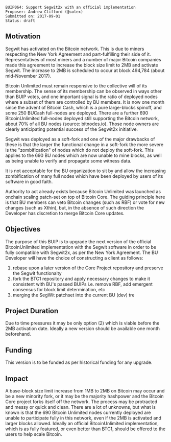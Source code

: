     BUIP064: Support Segwit2x with an official implementation
    Proposer: Andrew Clifford (@solex)
    Submitted on: 2017-09-01
    Status: draft

Motivation
----------

Segwit has activated on the Bitcoin network. This is due to miners
respecting the New York Agreement and part-fulfilling their side of it.
Representatives of most miners and a number of major Bitcoin companies
made this agreement to increase the block size limit to 2MB and activate
Segwit. The increase to 2MB is scheduled to occur at block 494,784
(about mid-November 2017).

Bitcoin Unlimited must remain responsive to the collective will of its
membership. The sense of its membership can be observed in ways other
than BUIP votes, and one important signal is the ratio of deployed nodes
where a subset of them are controlled by BU members. It is now one month
since the advent of Bitcoin Cash, which is a pure large-blocks spinoff,
and some 250 BUCash full-nodes are deployed. There are a further 690
BitcoinUnlimited full-nodes deployed still supporting the Bitcoin
network, about 70% of all BU nodes (source: bitnodes.io). Those node
owners are clearly anticipating potential success of the Segwit2x
initiative.

Segwit was deployed as a soft-fork and one of the major drawbacks of
these is that the larger the functional change in a soft-fork the more
severe is the "zombification" of nodes which do not deploy the
soft-fork. This applies to the 690 BU nodes which are now unable to mine
blocks, as well as being unable to verify and propagate some witness
data.

It is not acceptable for the BU organization to sit by and allow the
increasing zombification of many full nodes which have been deployed by
users of its software in good faith.

Authority to act already exists because Bitcoin Unlimited was launched
as onchain scaling patch-set on top of Bitcoin Core. The guiding
principle here is that BU members can veto Bitcoin changes (such as RBF)
or vote for new changes (such as Xthin), but, in the absence of such
direction the Developer has discretion to merge Bitcoin Core updates.

Objectives
----------

The purpose of this BUIP is to upgrade the next version of the official
BitcoinUnlimited implementation with the Segwit software in order to be
fully compatible with Segwit2x, as per the New York Agreement. The BU
Developer will have the choice of constructing a client as follows:

1.  rebase upon a later version of the Core Project repository and
    preserve the Segwit functionaity
2.  fork the BTC1 repository and apply necessary changes to make it
    consistent with BU's passed BUIPs i.e. remove RBF, add emergent
    consensus for block limit determination, etc
3.  merging the SegWit patchset into the current BU (dev) tre

Project Duration
----------------

Due to time pressures it may be only option (2) which is viable before
the 2MB activation date. Ideally a new version should be available one
month beforehand.

Funding
-------

This version is to be funded as per historical funding for any upgrade.

Impact
------

A base-block size limit increase from 1MB to 2MB on Bitcoin may occur
and be a new minority fork, or it may be the majority hashpower and the
Bitcoin Core project forks itself off the network. The process may be
protracted and messy or quick and clean. There are a lot of unknowns,
but what is known is that the 690 Bitcoin Unlimited nodes currently
deployed are unable to participate fully in this network, even if the
2MB is activated and larger blocks allowed. Ideally an official
BitcoinUnlimited implementation, which is as fully featured, or even
better than BTC1, should be offered to the users to help scale Bitcoin.
